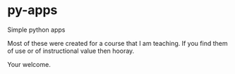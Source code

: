 py-apps
=======

Simple python apps

Most of these were created for a course that I am teaching.  If you find them of use or of instructional value then hooray.

Your welcome.
